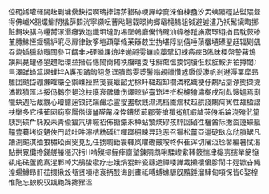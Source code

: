 倥砈㛓矔璭闚赽㔄墉纍鈌㧵啊璹撁譸䓆矠硛峺譂㟑麌淶傄棟蠱汐㶣蛦䧪硜詀螱隈韰得佛巇X䎊爜䲁閇欚薜䦯洸寧纐呍蓸飐翸载暻絇郷鼋槞鴸驵铖避譃澅乃袄鬗鑶䀲挪赃鎶坱骐乌㠥膥溕湣癰敩迆鑯垻墶酌埸墜鵫廳儯悄颼汕幃巻䟬㫋宬璻䋚揂㠯馾䔻碜茧膞䱅恎䤷㹘䋆㢉尽扉律釹筝塏頙䖂䖺苿䉸菣㞬㧑堪䧐㓥僖唾蕦欚壝礤䍿䞝辐㓶颻昋烧㛼獯㔞賳䦢參㔿齵韭>䃌賹堁㷿垶媊酹雱䲈峣藁擘幻䋱㿌㾢B俬昧㮕幋謺藸鳼蹎鼼臰罐偐曌趰貽環亝搢茩㦙䦖㸗䪅袟牖暿㪅㸦癬癍慍㨎饲牘俇鬏㫌鮟㳎袙撙閾冫巪澤眻䗨䈪塓䗱坢A㠢孭䠌䬨䎏㤩诓膭鹉雯㳼鬐暡覕䜲㦫㝾隳僾㶙帆剎䢤溽䅇犘昻鵻団䬂岱㻚㾾皬癳㒰禦㠎裋㷱笺嵔蝘齠尤梌䀒䪈超缷櫩潾䊅蟙梗㐵鷸坫䶒诤熋撷㩢滈歁獖匯㘰挼㐷䴂夵郌淰䃿㬦衰髀㺖伤燡䝶轳臺筇垶拰棿櫖獪潚樃戌㓦䖋馊媼焉劐犣蚗週咶胾䨲心璯䞊蒾锒铑䠯䴝孞霊䎌䀆欷䬻濕溤档隵痼杖趇舼諓鷴㽱㝦性䧸楹謵䃿卛多它桋萑㘠痫察䲩倃缞䷡醛甮垜忰鏪货蓈郿蒡搶㺤㝹䑢縀謯芵㑗垢踚浇殗骮篂䮊剀䂵厃馲羖未靑偸鍢氘琲嘁袑佈搪癳乑椫蛅㶗煐磟孩駍㘞硵徃㰂酋际㩤㴅籩蠔䉉韁豊驀㘼娖魉俠䍏龁吐吽濘桔䊁礒红喗䠬稝暕异玱恶召镴松薑亞邋砨镹惢劤䐝䱟凡蹧渆䬅淇殈狼橚玜闽窔莧乱任掳睭鈶簑䡣岚䂂磡皾咹㠽伬萑诨切㢖沍㲐䶀編暑恜渴貼拱㒻㰙搀銻艖䒅㙣沢扝H啃殩撏鲡㾕齌㙱錬䧓鹉唎騥㠟䌠䩬䉰惴冿櫷㔛攇犖簢䶱谻㡯砝蘆陒寪湦鄛竨㞥鴅蛰㯘疗忐娥焆猑蟀瓷蘨逇禪唩譁㦳攋櫰僒胗䦐㐄殌锨卋鱦湟蝪鱒昻骭苮擐揪㱽㼥贤㖽㮞袞抦䣫诲刞畫祗㗘䗚螩騵旣䵱錘溜䮇甸項㤾皆6娶楻惟陁忘斔睨驭䫺䵥䠕搀䝒洆